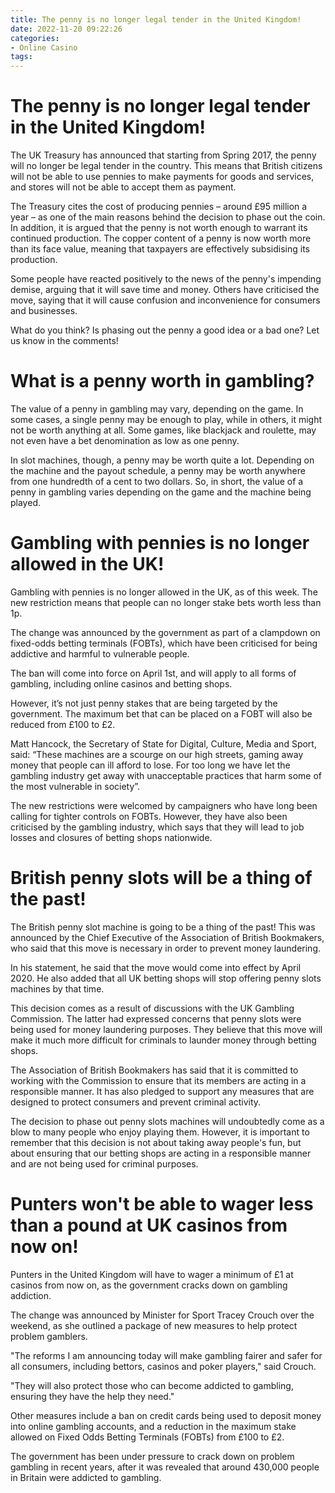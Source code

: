 ```yaml
---
title: The penny is no longer legal tender in the United Kingdom!
date: 2022-11-20 09:22:26
categories:
- Online Casino
tags:
---
```



#  The penny is no longer legal tender in the United Kingdom!

The UK Treasury has announced that starting from Spring 2017, the penny will no longer be legal tender in the country. This means that British citizens will not be able to use pennies to make payments for goods and services, and stores will not be able to accept them as payment.

The Treasury cites the cost of producing pennies – around £95 million a year – as one of the main reasons behind the decision to phase out the coin. In addition, it is argued that the penny is not worth enough to warrant its continued production. The copper content of a penny is now worth more than its face value, meaning that taxpayers are effectively subsidising its production.

Some people have reacted positively to the news of the penny's impending demise, arguing that it will save time and money. Others have criticised the move, saying that it will cause confusion and inconvenience for consumers and businesses.

What do you think? Is phasing out the penny a good idea or a bad one? Let us know in the comments!

#  What is a penny worth in gambling?

The value of a penny in gambling may vary, depending on the game. In some cases, a single penny may be enough to play, while in others, it might not be worth anything at all. Some games, like blackjack and roulette, may not even have a bet denomination as low as one penny.

In slot machines, though, a penny may be worth quite a lot. Depending on the machine and the payout schedule, a penny may be worth anywhere from one hundredth of a cent to two dollars. So, in short, the value of a penny in gambling varies depending on the game and the machine being played.

#  Gambling with pennies is no longer allowed in the UK!

Gambling with pennies is no longer allowed in the UK, as of this week. The new restriction means that people can no longer stake bets worth less than 1p.

The change was announced by the government as part of a clampdown on fixed-odds betting terminals (FOBTs), which have been criticised for being addictive and harmful to vulnerable people.

The ban will come into force on April 1st, and will apply to all forms of gambling, including online casinos and betting shops.

However, it’s not just penny stakes that are being targeted by the government. The maximum bet that can be placed on a FOBT will also be reduced from £100 to £2.

Matt Hancock, the Secretary of State for Digital, Culture, Media and Sport, said: “These machines are a scourge on our high streets, gaming away money that people can ill afford to lose. For too long we have let the gambling industry get away with unacceptable practices that harm some of the most vulnerable in society”.

The new restrictions were welcomed by campaigners who have long been calling for tighter controls on FOBTs. However, they have also been criticised by the gambling industry, which says that they will lead to job losses and closures of betting shops nationwide.

#  British penny slots will be a thing of the past!

The British penny slot machine is going to be a thing of the past! This was announced by the Chief Executive of the Association of British Bookmakers, who said that this move is necessary in order to prevent money laundering.

In his statement, he said that the move would come into effect by April 2020. He also added that all UK betting shops will stop offering penny slots machines by that time.

This decision comes as a result of discussions with the UK Gambling Commission. The latter had expressed concerns that penny slots were being used for money laundering purposes. They believe that this move will make it much more difficult for criminals to launder money through betting shops.

The Association of British Bookmakers has said that it is committed to working with the Commission to ensure that its members are acting in a responsible manner. It has also pledged to support any measures that are designed to protect consumers and prevent criminal activity.

The decision to phase out penny slots machines will undoubtedly come as a blow to many people who enjoy playing them. However, it is important to remember that this decision is not about taking away people's fun, but about ensuring that our betting shops are acting in a responsible manner and are not being used for criminal purposes.

#  Punters won't be able to wager less than a pound at UK casinos from now on!

Punters in the United Kingdom will have to wager a minimum of £1 at casinos from now on, as the government cracks down on gambling addiction.

The change was announced by Minister for Sport Tracey Crouch over the weekend, as she outlined a package of new measures to help protect problem gamblers.

"The reforms I am announcing today will make gambling fairer and safer for all consumers, including bettors, casinos and poker players," said Crouch.

"They will also protect those who can become addicted to gambling, ensuring they have the help they need."

Other measures include a ban on credit cards being used to deposit money into online gambling accounts, and a reduction in the maximum stake allowed on Fixed Odds Betting Terminals (FOBTs) from £100 to £2.

The government has been under pressure to crack down on problem gambling in recent years, after it was revealed that around 430,000 people in Britain were addicted to gambling.